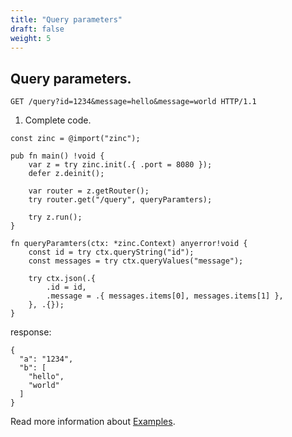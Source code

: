 ```yaml
---
title: "Query parameters"
draft: false
weight: 5
---
```


## Query parameters.
```zig
GET /query?id=1234&message=hello&message=world HTTP/1.1
```

1. Complete code.
```zig
const zinc = @import("zinc");

pub fn main() !void {
    var z = try zinc.init(.{ .port = 8080 });
    defer z.deinit();

    var router = z.getRouter();
    try router.get("/query", queryParamters);

    try z.run();
}

fn queryParamters(ctx: *zinc.Context) anyerror!void {
    const id = try ctx.queryString("id");
    const messages = try ctx.queryValues("message");

    try ctx.json(.{
        .id = id,
        .message = .{ messages.items[0], messages.items[1] },
    }, .{});
}

```
response:
```
{
  "a": "1234",
  "b": [
    "hello",
    "world"
  ]
}
```

Read more information about [Examples](https://github.com/zon-dev/zinc-examples/tree/main/examples/serving-static-files).


